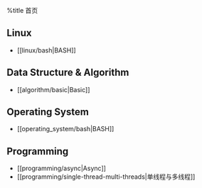 %title 首页

## Linux
* [[linux/bash|BASH]]
 
## Data Structure & Algorithm
* [[algorithm/basic|Basic]]
 
## Operating System
* [[operating_system/bash|BASH]]
 
## Programming
* [[programming/async|Async]]
* [[programming/single-thread-multi-threads|单线程与多线程]]
    
